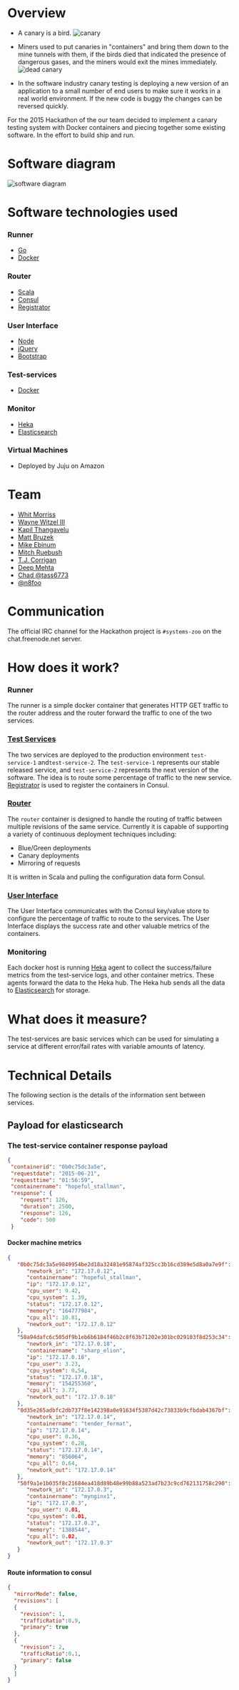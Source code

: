 # Overview

* A canary is a bird. ![canary](canary.jpg)

* Miners used to put canaries in "containers" and bring them down to the mine
  tunnels with them, if the birds died that indicated the presence of dangerous
  gases, and the miners would exit the mines immediately.  
![dead canary](dead_canary.png)

* In the software industry canary testing is deploying a new version of an
  application to a small number of end users to make sure it works in a real
  world environment. If the new code is buggy the changes can be reversed
  quickly.

For the 2015 Hackathon of the our team decided to implement a canary testing
system with Docker containers and piecing together some existing software. In
the effort to build ship and run.

# Software diagram

![software diagram](System-zoo.png)

# Software technologies used

### Runner
  * [Go](https://golang.org/)
  * [Docker](https://www.docker.com/)

### Router
  * [Scala](http://www.scala-lang.org/index.html)
  * [Consul](https://www.consul.io/)
  * [Registrator](https://github.com/gliderlabs/registrator)

### User Interface
  * [Node](https://nodejs.org/)
  * [jQuery](https://jquery.com/)
  * [Bootstrap](http://getbootstrap.com/)

### Test-services
  * [Docker](https://www.docker.com/)

### Monitor
* [Heka](http://hekad.readthedocs.org/en/v0.9.2/)
* [Elasticsearch](https://www.elastic.co/products/elasticsearch)

### Virtual Machines
* Deployed by Juju on Amazon

# Team

* [Whit Morriss](https://github.com/whitmo)
* [Wayne Witzel III](https://github.com/wwitzel3)
* [Kapil Thangavelu](https://github.com/kapilt)
* [Matt Bruzek](https://github.com/mbruzek)
* [Mike Ebinum](https://github.com/mebinum)
* [Mitch Ruebush](https://github.com/mruebush)
* [T.J. Corrigan](https://github.com/tj-corrigan)
* [Deep Mehta](https://github.com/deepmehtait)
* [Chad @tass6773](https://github.com/tass6773)
* [@n8foo](https://github.com/n8foo)

# Communication
The official IRC channel for the Hackathon project is `#systems-zoo` on the
chat.freenode.net server.

# How does it work?

### Runner
The runner is a simple docker container that generates HTTP GET traffic to the
router address and the router forward the traffic to one of the two services.

### [Test Services](https://github.com/system-zoo/test-service)

The two services are deployed to the production environment `test-service-1`
and`test-service-2`.  The `test-service-1` represents our stable released
service, and `test-service-2` represents the next version of the software. The
idea is to route some percentage of traffic to the new service.
[Registrator](https://github.com/gliderlabs/registrator) is used to register
the containers in Consul.

### [Router](https://github.com/system-zoo/router)
The `router` container is designed to handle the routing of traffic
between multiple revisions of the same service. Currently it is capable of
supporting a variety of continuous deployment techniques including:

  * Blue/Green deployments
  * Canary deployments
  * Mirroring of requests

It is written in Scala and pulling the configuration data form Consul.

### [User Interface](https://github.com/system-zoo/djui)
The User Interface communicates with the Consul key/value store to configure
the  percentage of traffic to route to the services.  The User Interface
displays the success rate and other valuable metrics of the containers.

### Monitoring
Each docker host is running [Heka](http://hekad.readthedocs.org/en/v0.9.2/)
agent to collect the success/failure metrics from the test-service logs, and
other container metrics.  These agents forward the data to the Heka hub.  The
Heka hub sends all the data to
[Elasticsearch](https://www.elastic.co/products/elasticsearch)
for storage.

# What does it measure?
The test-services are basic services which can be used for simulating a
service at different error/fail rates with variable amounts of latency.

# Technical Details

The following section is the details of the information sent between services.

## Payload for elasticsearch

### The test-service container response payload

```json
{
 "containerid": "0b0c75dc3a5e",
 "requestdate": "2015-06-21",
 "requesttime": "01:56:59",
 "containername": "hopeful_stallman",
 "response": {
    "request": 126,
    "duration": 2500,
    "response": 126,
    "code": 500
 }
```

#### Docker machine metrics

```json
{
   "0b0c75dc3a5e9849954be2d18a32481e95874af325cc3b16cd389e5d8a0a7e9f": {
      "newtork_in": "172.17.0.12",
      "containername": "hopeful_stallman",
      "ip": "172.17.0.12",
      "cpu_user": 9.42,
      "cpu_system": 1.39,
      "status": "172.17.0.12",
      "memory": "164777984",
      "cpu_all": 10.81,
      "newtork_out": "172.17.0.12"
   },
   "58a94dafc6c505df9b1eb6b6184f46b2c8f63b71202e301bc029103f8d253c34": {
      "newtork_in": "172.17.0.18",
      "containername": "sharp_elion",
      "ip": "172.17.0.18",
      "cpu_user": 3.23,
      "cpu_system": 0.54,
      "status": "172.17.0.18",
      "memory": "154255360",
      "cpu_all": 3.77,
      "newtork_out": "172.17.0.18"
   },
   "0d35e265adbfc2db737f8e142398a0e91634f5387d42c73833b9cfbdab4367bf": {
      "newtork_in": "172.17.0.14",
      "containername": "tender_fermat",
      "ip": "172.17.0.14",
      "cpu_user": 0.36,
      "cpu_system": 0.28,
      "status": "172.17.0.14",
      "memory": "856064",
      "cpu_all": 0.64,
      "newtork_out": "172.17.0.14"
   },
   "50f9a1e1b035f8c21684ea418d89b48e99b88a523ad7b23c9cd762131758c290": {
      "newtork_in": "172.17.0.3",
      "containername": "mynginx1",
      "ip": "172.17.0.3",
      "cpu_user": 0.01,
      "cpu_system": 0.01,
      "status": "172.17.0.3",
      "memory": "1388544",
      "cpu_all": 0.02,
      "newtork_out": "172.17.0.3"
   }
}
```

#### Route information to consul
```json
{
  "mirrorMode": false,
  "revisions": [
  {
    "revision": 1,
    "trafficRatio":0.9,
    "primary": true
  },
  {
    "revision": 2,
    "trafficRatio":0.1,
    "primary": false
  }
  ]
}
```
